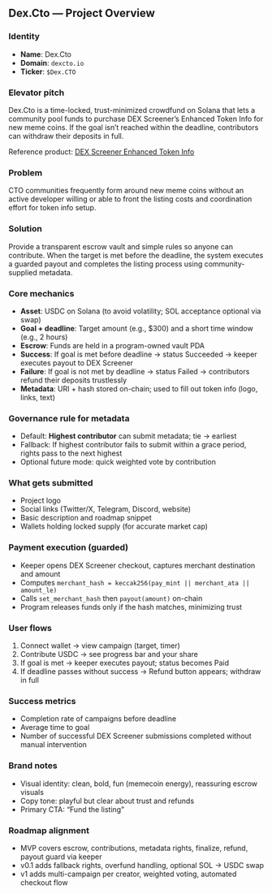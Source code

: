 ## Dex.Cto — Project Overview

### Identity
- **Name**: Dex.Cto
- **Domain**: `dexcto.io`
- **Ticker**: `$Dex.CTO`

### Elevator pitch
Dex.Cto is a time-locked, trust-minimized crowdfund on Solana that lets a community pool funds to purchase DEX Screener’s Enhanced Token Info for new meme coins. If the goal isn’t reached within the deadline, contributors can withdraw their deposits in full.

Reference product: [DEX Screener Enhanced Token Info](https://marketplace.dexscreener.com/product/token-info)

### Problem
CTO communities frequently form around new meme coins without an active developer willing or able to front the listing costs and coordination effort for token info setup.

### Solution
Provide a transparent escrow vault and simple rules so anyone can contribute. When the target is met before the deadline, the system executes a guarded payout and completes the listing process using community-supplied metadata.

### Core mechanics
- **Asset**: USDC on Solana (to avoid volatility; SOL acceptance optional via swap)
- **Goal + deadline**: Target amount (e.g., $300) and a short time window (e.g., 2 hours)
- **Escrow**: Funds are held in a program-owned vault PDA
- **Success**: If goal is met before deadline → status Succeeded → keeper executes payout to DEX Screener
- **Failure**: If goal is not met by deadline → status Failed → contributors refund their deposits trustlessly
- **Metadata**: URI + hash stored on-chain; used to fill out token info (logo, links, text)

### Governance rule for metadata
- Default: **Highest contributor** can submit metadata; tie → earliest
- Fallback: If highest contributor fails to submit within a grace period, rights pass to the next highest
- Optional future mode: quick weighted vote by contribution

### What gets submitted
- Project logo
- Social links (Twitter/X, Telegram, Discord, website)
- Basic description and roadmap snippet
- Wallets holding locked supply (for accurate market cap)

### Payment execution (guarded)
- Keeper opens DEX Screener checkout, captures merchant destination and amount
- Computes `merchant_hash = keccak256(pay_mint || merchant_ata || amount_le)`
- Calls `set_merchant_hash` then `payout(amount)` on-chain
- Program releases funds only if the hash matches, minimizing trust

### User flows
1) Connect wallet → view campaign (target, timer)
2) Contribute USDC → see progress bar and your share
3) If goal is met → keeper executes payout; status becomes Paid
4) If deadline passes without success → Refund button appears; withdraw in full

### Success metrics
- Completion rate of campaigns before deadline
- Average time to goal
- Number of successful DEX Screener submissions completed without manual intervention

### Brand notes
- Visual identity: clean, bold, fun (memecoin energy), reassuring escrow visuals
- Copy tone: playful but clear about trust and refunds
- Primary CTA: “Fund the listing”

### Roadmap alignment
- MVP covers escrow, contributions, metadata rights, finalize, refund, payout guard via keeper
- v0.1 adds fallback rights, overfund handling, optional SOL → USDC swap
- v1 adds multi-campaign per creator, weighted voting, automated checkout flow


